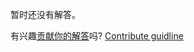 
暂时还没有解答。

有兴趣[贡献你的解答](https://github.com/BFEdev/BFE.dev-solutions/blob/main/problem/remove-duplicate-letters-in-a-string_zh.md)吗? [Contribute guidline](https://github.com/BFEdev/BFE.dev-solutions#how-to-contribute)
